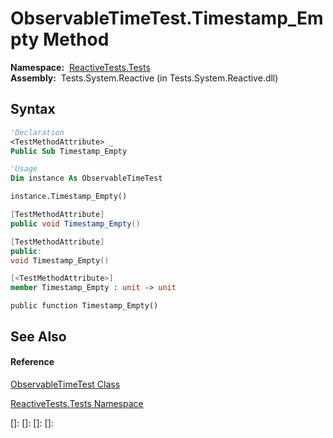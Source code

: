 # ObservableTimeTest.Timestamp\_Empty Method

**Namespace:**  [ReactiveTests.Tests](ReactiveTests.Tests\ReactiveTests.Tests.md)  
**Assembly:**  Tests.System.Reactive (in Tests.System.Reactive.dll)

## Syntax

```vb
'Declaration
<TestMethodAttribute> _
Public Sub Timestamp_Empty
```

```vb
'Usage
Dim instance As ObservableTimeTest

instance.Timestamp_Empty()
```

```csharp
[TestMethodAttribute]
public void Timestamp_Empty()
```

```c++
[TestMethodAttribute]
public:
void Timestamp_Empty()
```

```fsharp
[<TestMethodAttribute>]
member Timestamp_Empty : unit -> unit 
```

```jscript
public function Timestamp_Empty()
```

## See Also

#### Reference

[ObservableTimeTest Class](ObservableTimeTest\ObservableTimeTest.md)

[ReactiveTests.Tests Namespace](ReactiveTests.Tests\ReactiveTests.Tests.md)

[]: 
[]: 
[]: 
[]: 